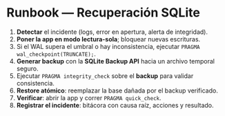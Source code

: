 # Runbook — Recuperación SQLite

1. **Detectar** el incidente (logs, error en apertura, alerta de integridad).
2. **Poner la app en modo lectura-sola**; bloquear nuevas escrituras.
3. Si el WAL supera el umbral o hay inconsistencia, ejecutar `PRAGMA wal_checkpoint(TRUNCATE);`.
4. **Generar backup** con la **SQLite Backup API** hacia un archivo temporal seguro.
5. Ejecutar `PRAGMA integrity_check` sobre el **backup** para validar consistencia.
6. **Restore atómico**: reemplazar la base dañada por el backup verificado.
7. **Verificar**: abrir la app y correr `PRAGMA quick_check`.
8. **Registrar el incidente**: bitácora con causa raíz, acciones y resultado.
